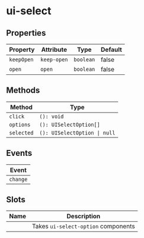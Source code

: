 # ui-select

## Properties

| Property   | Attribute   | Type      | Default |
|------------|-------------|-----------|---------|
| `keepOpen` | `keep-open` | `boolean` | false   |
| `open`     | `open`      | `boolean` | false   |

## Methods

| Method     | Type                         |
|------------|------------------------------|
| `click`    | `(): void`                   |
| `options`  | `(): UISelectOption[]`       |
| `selected` | `(): UISelectOption \| null` |

## Events

| Event    |
|----------|
| `change` |

## Slots

| Name | Description                         |
|------|-------------------------------------|
|      | Takes `ui-select-option` components |
